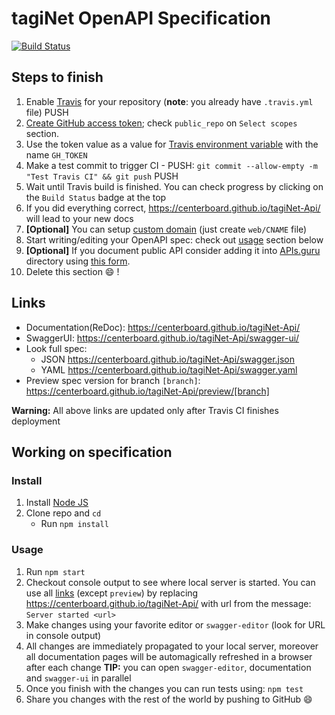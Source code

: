 # tagiNet OpenAPI Specification
[![Build Status](https://travis-ci.org/centerboard/tagiNet-Api.svg?branch=master)](https://travis-ci.org/centerboard/tagiNet-Api)

## Steps to finish

1. Enable [Travis](https://docs.travis-ci.com/user/getting-started/#To-get-started-with-Travis-CI%3A) for your repository (**note**: you already have `.travis.yml` file) PUSH
2. [Create GitHub access token](https://help.github.com/articles/creating-an-access-token-for-command-line-use/); check `public_repo` on `Select scopes` section.
3. Use the token value as a value for [Travis environment variable](https://docs.travis-ci.com/user/environment-variables/#Defining-Variables-in-Repository-Settings) with the name `GH_TOKEN`
4. Make a test commit to trigger CI - PUSH: `git commit --allow-empty -m "Test Travis CI" && git push` PUSH
5. Wait until Travis build is finished. You can check progress by clicking on the `Build Status` badge at the top
6. If you did everything correct, https://centerboard.github.io/tagiNet-Api/ will lead to your new docs
7. **[Optional]** You can setup [custom domain](https://help.github.com/articles/using-a-custom-domain-with-github-pages/) (just create `web/CNAME` file)
8. Start writing/editing your OpenAPI spec: check out [usage](#usage) section below
9. **[Optional]** If you document public API consider adding it into [APIs.guru](https://APIs.guru) directory using [this form](https://apis.guru/add-api/).
10. Delete this section :smile: !

## Links

- Documentation(ReDoc): https://centerboard.github.io/tagiNet-Api/
- SwaggerUI: https://centerboard.github.io/tagiNet-Api/swagger-ui/
- Look full spec:
    + JSON https://centerboard.github.io/tagiNet-Api/swagger.json
    + YAML https://centerboard.github.io/tagiNet-Api/swagger.yaml
- Preview spec version for branch `[branch]`: https://centerboard.github.io/tagiNet-Api/preview/[branch]

**Warning:** All above links are updated only after Travis CI finishes deployment

## Working on specification
### Install

1. Install [Node JS](https://nodejs.org/)
2. Clone repo and `cd`
    + Run `npm install`

### Usage

1. Run `npm start`
2. Checkout console output to see where local server is started. You can use all [links](#links) (except `preview`) by replacing https://centerboard.github.io/tagiNet-Api/ with url from the message: `Server started <url>`
3. Make changes using your favorite editor or `swagger-editor` (look for URL in console output)
4. All changes are immediately propagated to your local server, moreover all documentation pages will be automagically refreshed in a browser after each change
**TIP:** you can open `swagger-editor`, documentation and `swagger-ui` in parallel
5. Once you finish with the changes you can run tests using: `npm test`
6. Share you changes with the rest of the world by pushing to GitHub :smile:
